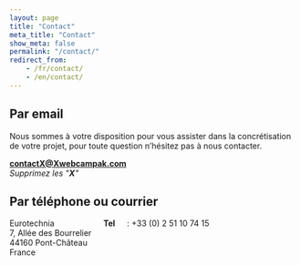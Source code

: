 ```yaml
---
layout: page
title: "Contact"
meta_title: "Contact"
show_meta: false
permalink: "/contact/"
redirect_from:
    - /fr/contact/
    - /en/contact/
---
```


## Par email
Nous sommes à votre disposition pour vous assister dans la concrétisation de votre projet, pour toute question n’hésitez pas à nous contacter.

 <b>contactX@Xwebcampak.com</b> <br /><i>Supprimez les "<b>X</b>"</i>

## Par téléphone ou courrier
<div class="row medium-uncollapse large-collapse">
    <div class="small-6 columns">
       Eurotechnia <br />
       7, Allée des Bourrelier<br />
       44160 Pont-Château<br />
       France<br />
       <b>Tel</b>: +33 (0) 2 51 10 74 15<br />
    </div>
</div>
